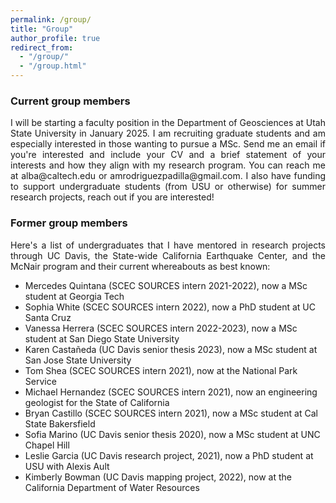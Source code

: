 ```yaml
---
permalink: /group/
title: "Group"
author_profile: true
redirect_from: 
  - "/group/"
  - "/group.html"
---
```


### Current group members

<p align="justify">
I will be starting a faculty position in the Department of Geosciences at Utah State University in January 2025. I am recruiting graduate students and am especially interested in those wanting to pursue a MSc. Send me an email if you're interested and include your CV and a brief statement of your interests and how they align with my research program. You can reach me at alba@caltech.edu or amrodriguezpadilla@gmail.com. I also have funding to support undergraduate students (from USU or otherwise) for summer research projects, reach out if you are interested! 
  
</p>

### Former group members 

<p align="justify">
Here's a list of undergraduates that I have mentored in research projects through UC Davis, the State-wide California Earthquake Center, and the McNair program and their current whereabouts as best known:
</p>

-  Mercedes Quintana (SCEC SOURCES intern 2021-2022), now a MSc student at Georgia Tech
-  Sophia White (SCEC SOURCES intern 2022), now a PhD student at UC Santa Cruz
-  Vanessa Herrera (SCEC SOURCES intern 2022-2023), now a MSc student at San Diego State University
-  Karen Castañeda (UC Davis senior thesis 2023), now a MSc student at San Jose State University
-  Tom Shea (SCEC SOURCES intern 2021), now at the National Park Service
-  Michael Hernandez (SCEC SOURCES intern 2021), now an engineering geologist for the State of California
-  Bryan Castillo (SCEC SOURCES intern 2021), now a MSc student at Cal State Bakersfield
-  Sofia Marino (UC Davis senior thesis 2020), now a MSc student at UNC Chapel Hill
-  Leslie Garcia (UC Davis research project, 2021), now a PhD student at USU with Alexis Ault
-  Kimberly Bowman (UC Davis mapping project, 2022), now at the California Department of Water Resources
